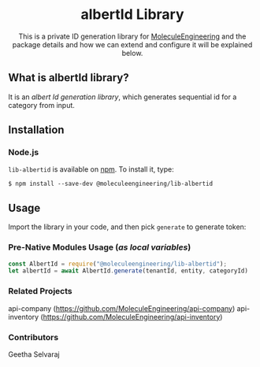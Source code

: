 <h1 align=center>
  albertId Library
</h1>

<p align=center>
  This is a private ID generation library for <a href="https://github.com/MoleculeEngineering">MoleculeEngineering</a> and the package details and how we can extend and configure it will be explained below.  
</p>


## What is albertId library?

It is an _albert Id generation library_, which generates sequential id for a category from input. 

## Installation

### Node.js

`lib-albertid` is available on [npm](http://npmjs.org). To install it, type:

    $ npm install --save-dev @moleculeengineering/lib-albertid

## Usage

Import the library in your code, and then pick `generate` to generate token:

### Pre-Native Modules Usage (_as local variables_)

```js
const AlbertId = require("@moleculeengineering/lib-albertid");
let albertId = await AlbertId.generate(tenantId, entity, categoryId)
```

### Related Projects

api-company (https://github.com/MoleculeEngineering/api-company)
api-inventory (https://github.com/MoleculeEngineering/api-inventory)

### Contributors

Geetha Selvaraj